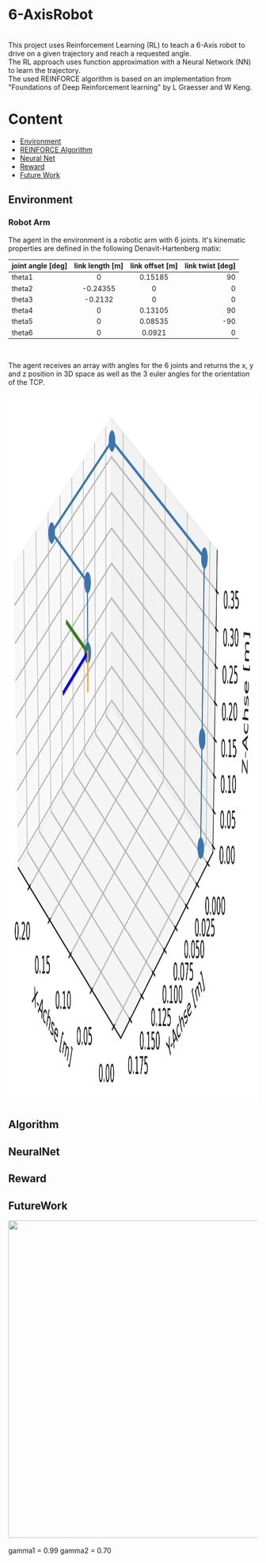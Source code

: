 # 6-AxisRobot

<br />
This project uses Reinforcement Learning (RL) to teach a 6-Axis robot to drive on a given trajectory and reach a requested angle. <br />
The RL approach uses function approximation with a Neural Network (NN) to learn the trajectory. <br />
The used REINFORCE algorithm is based on an implementation from "Foundations of Deep Reinforcement learning"  by L Graesser and W Keng.

<br />

# Content

- [Environment](#Environment)
- [REINFORCE Algorithm](#Algorithm)
- [Neural Net](#NeuralNet)
- [Reward](#Reward)
- [Future Work](#FutureWork)


## Environment

### Robot Arm

The agent in the environment is a robotic arm with 6 joints. It's kinematic properties are defined in the following Denavit-Hartenberg matix: <br />

| joint angle [deg] | link length [m] | link offset [m] | link twist [deg] |
| :------- | :------: | :-------: | -------: |
| theta1 | 0 | 0.15185 | 90 |
| theta2 | -0.24355 | 0 | 0 |
| theta3 | -0.2132  | 0 | 0 |
| theta4 | 0 | 0.13105 | 90 |
| theta5 | 0 | 0.08535 | -90 |
| theta6 | 0 | 0.0921 | 0 |
<br />

The agent receives an array with angles for the 6 joints and returns the x, y and z position in 3D space as well as the 3 euler angles for the orientation of the TCP.

<p align="center">
  <img height="1430" width="1242" src="Assets/RobotKinematic.png">
</p>

## Algorithm

## NeuralNet

## Reward

## FutureWork

<p align="center">
  <img height="640" width="960" src="Assets/UntilTCP.gif">
</p>

gamma1 = 0.99
gamma2 = 0.70
